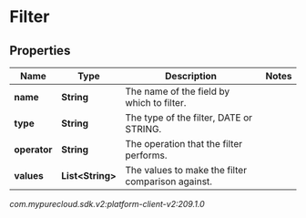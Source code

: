 # Filter


## Properties

| Name | Type | Description | Notes |
| ------------ | ------------- | ------------- | ------------- |
| **name** | **String** | The name of the field by which to filter. |  |
| **type** | **String** | The type of the filter, DATE or STRING. |  |
| **operator** | **String** | The operation that the filter performs. |  |
| **values** | **List&lt;String&gt;** | The values to make the filter comparison against. |  |




_com.mypurecloud.sdk.v2:platform-client-v2:209.1.0_
